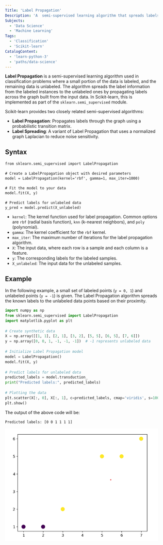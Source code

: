 ```yaml
---
Title: 'Label Propagation'
Description: 'A  semi-supervised learning algorithm that spreads labels from a small set of labeled data points to the unlabeled data using a graph-based approach.'
Subjects:
  - 'Data Science'
  - 'Machine Learning'
Tags:
  - 'Classification'
  - 'Scikit-learn'
CatalogContent:
  - 'learn-python-3'
  - 'paths/data-science'
---
```


**Label Propagation** is a semi-supervised learning algorithm used in classification problems where a small portion of the data is labeled, and the remaining data is unlabeled. The algorithm spreads the label information from the labeled instances to the unlabeled ones by propagating labels across the graph built from the input data. In Scikit-learn, this is implemented as part of the `sklearn.semi_supervised` module.

Scikit-learn provides two closely related semi-supervised algorithms:

- **Label Propagation**: Propagates labels through the graph using a probabilistic transition matrix.
- **Label Spreading**: A variant of Label Propagation that uses a normalized graph Laplacian to reduce noise sensitivity.

## Syntax

```pseudo
from sklearn.semi_supervised import LabelPropagation

# Create a LabelPropagation object with desired parameters
model = LabelPropagation(kernel='rbf', gamma=1, max_iter=1000)

# Fit the model to your data
model.fit(X, y)

# Predict labels for unlabeled data
y_pred = model.predict(X_unlabeled)
```

- `kernel`: The kernel function used for label propagation. Common options are `rbf` (radial basis function), `knn` (k-nearest neighbors), and `poly` (polynomial).
- `gamma`: The kernel coefficient for the `rbf` kernel.
- `max_iter`: The maximum number of iterations for the label propagation algorithm.
- `X`: The input data, where each row is a sample and each column is a feature.
- `y`: The corresponding labels for the labeled samples.
- `X_unlabeled`: The input data for the unlabeled samples.

## Example

In the following example, a small set of labeled points (`y = 0, 1`) and unlabeled points (`y = -1`) is given. The Label Propagation algorithm spreads the known labels to the unlabeled data points based on their proximity.

```python
import numpy as np
from sklearn.semi_supervised import LabelPropagation
import matplotlib.pyplot as plt

# Create synthetic data
X = np.array([[1, 1], [2, 1], [3, 2], [5, 5], [6, 5], [7, 6]])
y = np.array([0, 0, 1, -1, -1, -1])  # -1 represents unlabeled data

# Initialize Label Propagation model
model = LabelPropagation()
model.fit(X, y)

# Predict labels for unlabeled data
predicted_labels = model.transduction_
print("Predicted labels:", predicted_labels)

# Plotting the data
plt.scatter(X[:, 0], X[:, 1], c=predicted_labels, cmap='viridis', s=100)
plt.show()
```

The output of the above code will be:

```shell
Predicted labels: [0 0 1 1 1 1]
```

![Label Propagation Example](https://raw.githubusercontent.com/Codecademy/docs/main/media/sklearn-label-propagation.png)